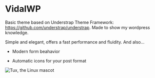 # VidalWP

Basic theme based on Understrap Theme Framework: https://github.com/understrap/understrap. Made to show my wordpress knowledge.


Simple and elegant, offers a fast performance and fluidity. And also...

- Modern form beahavior

- Automatic icons for your post format



![Tux, the Linux mascot](/assets/images/tux.png)